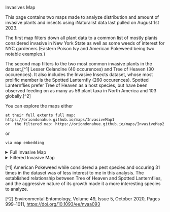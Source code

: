 Invasives Map

This page contains two maps made to analyze distribution and amount of invasive plants and insects using iNaturalist data last pulled on August 1st 2023.

The first map filters down all plant data to a common list of mostly plants considered invasive in New York State as well as some weeds of interest for NYC gardeners (Eastern Poison Ivy and American Pokeweed being two notable examples.)

The second map filters to the two most common invasive plants in the dataset,[^1] Lesser Celandine (40 occurences) and Tree of Heaven (30 occurences). It also includes the Invasive Insects dataset, whose most prolific member is the Spotted Lanternfly (260 occurences). Spotted Lanternflies prefer Tree of Heaven as a host species, but have been observed feeding on as many as 56 plant taxa in North America and 103 globally.[^2] 

You can explore the maps either

    at their full extents full map: https://oriondonahue.github.io/maps/InvasiveMap1
    or  the filtered map: https://oriondonahue.github.io/maps/InvasiveMap2

or

    via map embedding

<details>
<summary>Full Invasive Map</summary>
<br>
<iframe src="InvasiveMap1.html" height="700" width="700"></iframe> 
</details>

<details>
<summary>Filtered Invasive Map</summary>
<br>
<iframe src="InvasiveMap2.html" height="700" width="700"></iframe> 
</details>




[^1] American Pokeweed while considered a pest species and occuring 31 times in the dataset was of less interest to me in this analysis. The established relationship between Tree of Heaven and Spotted Lanternflies, and the aggressive nature of its growth made it a more interesting species to analyze.



[^2]  Environmental Entomology, Volume 49, Issue 5, October 2020, Pages 999–1011, https://doi.org/10.1093/ee/nvaa093

